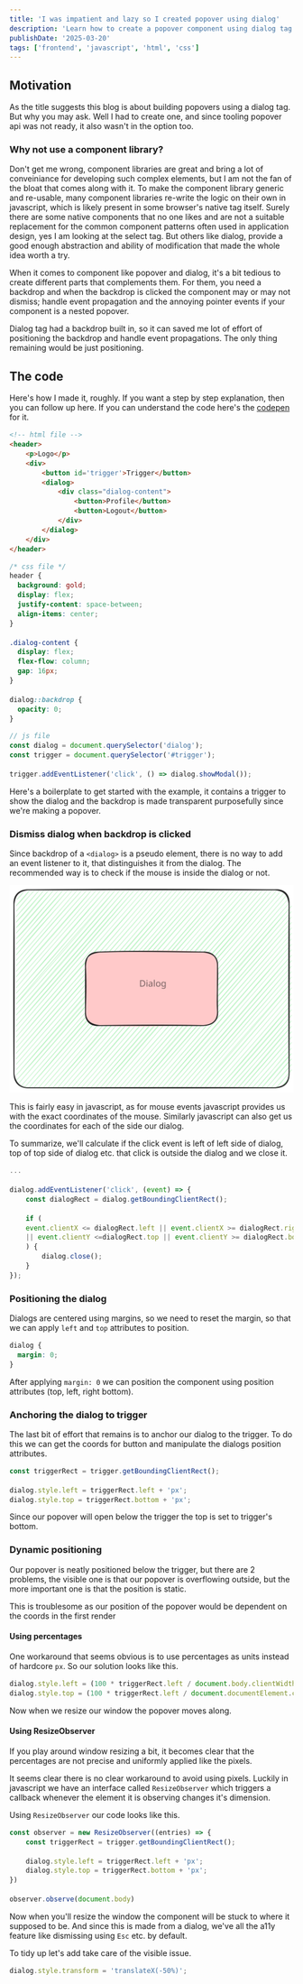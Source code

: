 ```yaml
---
title: 'I was impatient and lazy so I created popover using dialog'
description: 'Learn how to create a popover component using dialog tag'
publishDate: '2025-03-20'
tags: ['frontend', 'javascript', 'html', 'css']
---
```


## Motivation 
As the title suggests this blog is about building popovers using a dialog tag. But why you may ask. Well I had to create one, and since tooling popover api was not ready, it also wasn't in the option too.

### Why not use a component library?

Don't get me wrong, component libraries are great and bring a lot of conveiniance for developing such complex elements, but I am not the fan of the bloat that comes along with it. To make the component library generic and re-usable, many component libraries re-write the logic on their own in javascript, which is likely present in some browser's native tag itself.
Surely there are some native components that no one likes and are not a suitable replacement for the common component patterns often used in application design, yes I am looking at the select tag.
But others like dialog, provide a good enough abstraction and ability of modification that made the whole idea worth a try.

When it comes to component like popover and dialog, it's a bit tedious to create different parts that complements them. For them, you need a backdrop and when the backdrop is clicked the component may or may not dismiss; handle event propagation and the annoying pointer events if your component is a nested popover.

Dialog tag had a backdrop built in, so it can saved me lot of effort of positioning the backdrop and handle event propagations. The only thing remaining would be just positioning.

## The code
Here's how I made it, roughly. If you want a step by step explanation, then you can follow up here. If you can understand the code here's the [codepen](https://codepen.io/Tanishq/pen/YPzagxY) for it.

```html
<!-- html file -->
<header>
    <p>Logo</p>
    <div>
        <button id='trigger'>Trigger</button>
        <dialog>
            <div class="dialog-content">
                <button>Profile</button>
                <button>Logout</button>
            </div>
        </dialog>
    </div>
</header>
```

```css
/* css file */
header {
  background: gold;
  display: flex;
  justify-content: space-between;
  align-items: center;
}

.dialog-content {
  display: flex;
  flex-flow: column;
  gap: 16px;
}

dialog::backdrop {
  opacity: 0;
}
```

```js
// js file
const dialog = document.querySelector('dialog');
const trigger = document.querySelector('#trigger');

trigger.addEventListener('click', () => dialog.showModal());

```

Here's a boilerplate to get started with the example, it contains a trigger to show the dialog and the backdrop is made transparent purposefully since we're making a popover.

### Dismiss dialog when backdrop is clicked

Since backdrop of a `<dialog>` is a pseudo element, there is no way to add an event listener to it, that distinguishes it from the dialog. The recommended way is to check if the mouse is inside the dialog or not. 

![Dialog bounding rects in a container](dialog-rect.svg)

This is fairly easy in javascript, as for mouse events javascript provides us with the exact coordinates of the mouse. Similarly javascript can also get us the coordinates for each of the side our dialog.

To summarize, we'll calculate if the click event is left of left side of dialog, top of top side of dialog etc. that click is outside the dialog and we close it. 

```js
...

dialog.addEventListener('click', (event) => {
    const dialogRect = dialog.getBoundingClientRect(); 

    if (
    event.clientX <= dialogRect.left || event.clientX >= dialogRect.right
    || event.clientY <=dialogRect.top || event.clientY >= dialogRect.bottom
    ) {
        dialog.close();
    }
});

```

### Positioning the dialog

Dialogs are centered using margins, so we need to reset the margin, so that we can apply `left` and `top` attributes to position.

```css
dialog {
  margin: 0;
}
```

After applying `margin: 0` we can position the component using position attributes (top, left, right bottom).

### Anchoring the dialog to trigger

The last bit of effort that remains is to anchor our dialog to the trigger. To do this we can get the coords for button and manipulate the dialogs position attributes.

```js
const triggerRect = trigger.getBoundingClientRect();

dialog.style.left = triggerRect.left + 'px';
dialog.style.top = triggerRect.bottom + 'px';
```

Since our popover will open below the trigger the top is set to trigger's bottom.

### Dynamic positioning
Our popover is neatly positioned below the trigger, but there are 2 problems, the visible one is that our popover is overflowing outside, but the more important one is that the position is static.

This is troublesome as our position of the popover would be dependent on the coords in the first render 

#### Using percentages
One workaround that seems obvious is to use percentages as units instead of hardcore `px`. So our solution looks like this.

```js
dialog.style.left = (100 * triggerRect.left / document.body.clientWidth) + "%"; 
dialog.style.top = (100 * triggerRect.left / document.documentElement.clientWidth) + "%"; 
```
Now when we resize our window the popover moves along.

#### Using ResizeObserver
If you play around window resizing a bit, it becomes clear that the percentages are not precise and uniformly applied like the pixels.

It seems clear there is no clear workaround to avoid using pixels. Luckily in javascript we have an interface called `ResizeObserver` which triggers a callback whenever the element it is observing changes it's dimension.

Using `ResizeObserver` our code looks like this.

```js
const observer = new ResizeObserver((entries) => {
    const triggerRect = trigger.getBoundingClientRect();

    dialog.style.left = triggerRect.left + 'px';
    dialog.style.top = triggerRect.bottom + 'px';   
})

observer.observe(document.body)
```

Now when you'll resize the window the component will be stuck to where it supposed to be. And since this is made from a dialog, we've all the a11y feature like dismissing using `Esc` etc. by default.

To tidy up let's add take care of the visible issue.
```js
dialog.style.transform = 'translateX(-50%)';
```
